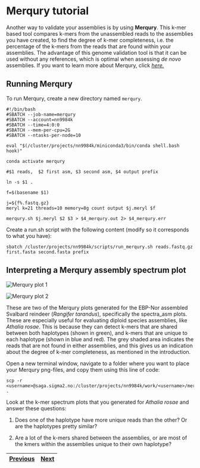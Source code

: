 # Merqury tutorial

Another way to validate your assemblies is by using **Merqury**. This k-mer based tool compares k-mers from the unassembled reads to the assemblies you have created, to find the degree of k-mer completeness, i.e. the percentage of the k-mers from the reads that are found within your assemblies. The advantage of this genome validation tool is that it can be used without any references, which is optimal when assessing *de novo* assemblies. If you want to learn more about Merqury, click [*here.*](https://github.com/marbl/merqury)

## Running Merqury

To run Merqury, create a new directory named `merqury`.

```
#!/bin/bash
#SBATCH --job-name=merqury
#SBATCH --account=nn9984k
#SBATCH --time=4:0:0
#SBATCH --mem-per-cpu=2G
#SBATCH --ntasks-per-node=10

eval "$(/cluster/projects/nn9984k/miniconda3/bin/conda shell.bash hook)" 

conda activate merqury

#$1 reads,  $2 first asm, $3 second asm, $4 output prefix 

ln -s $1 .

f=$(basename $1)

j=${f%.fastq.gz}
meryl k=21 threads=10 memory=8g count output $j.meryl $f

merqury.sh $j.meryl $2 $3 > $4_merqury.out 2> $4_merqury.err
```

Create a run.sh script with the following content (modify so it corresponds to what you have):

```
sbatch /cluster/projects/nn9984k/scripts/run_merqury.sh reads.fastq.gz first.fasta second.fasta prefix
```

## Interpreting a Merqury assembly spectrum plot

![Merqury plot 1](https://user-images.githubusercontent.com/110542053/206440295-74db4b51-d5f8-43d4-961f-c027c0f080af.png)

![Merqury plot 2](https://user-images.githubusercontent.com/110542053/206440369-ef889d7f-08ee-4f77-8a87-c0b4042fdb9d.png)

These are two of the Merqury plots generated for the EBP-Nor assembled Svalbard reindeer (*Rangifer tarandus*), specifically the spectra_asm plots. These are especially useful for evaluating diploid species assemblies, like *Athalia rosae*. This is because they can detect k-mers that are shared between both haplotypes (shown in green), and k-mers that are unique to each haplotype (shown in blue and red). The grey shaded area indicates the reads that are not found in either assemblies, and this gives us an indication about the degree of k-mer completeness, as mentioned in the introduction. 

Open a new terminal window, navigate to a folder where you want to place your Merqury png-files, and copy them using this line of code:

```
scp -r <username>@saga.sigma2.no:/cluster/projects/nn9984k/work/<username>/merqury/"*.png" .
```

Look at the k-mer spectrum plots that you generated for *Athalia rosae* and answer these questions:

1. Does one of the haplotype have more unique reads than the other? Or are the haplotypes pretty similar?

2. Are a lot of the k-mers shared between the assemblies, or are most of the kmers within the assemblies unique to their own haplotype?




|[Previous](https://github.com/ebp-nor/genome-assembly-workshop-2023/blob/main/07_BUSCO.md)|[Next](https://github.com/ebp-nor/genome-assembly-workshop-2023/blob/main/09_FCS_GX.md)|
|---|---|
